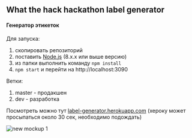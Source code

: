 ## What the hack hackathon label generator

#### Генератор этикеток

Для запуска:

1. скопировать репозиторий
2. поставить [Node.js](https://nodejs.org/en) (8.x.x или выше версию)
3. из папки выполнить команду `npm install`
4. `npm start` и перейти на http://localhost:3090

Ветки:

1. master - продакшен
2. dev - разработка


Посмотреть можно тут [label-generator.herokuapp.com](https://label-generator.herokuapp.com) (хероку может просыпаться около 30 сек, необходимо подождать)

![new mockup 1](https://user-images.githubusercontent.com/18665326/33413094-6f1a837a-d5a0-11e7-8249-291621465742.png)
